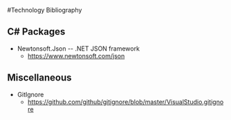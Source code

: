 #Technology Bibliography

## C# Packages
 - Newtonsoft.Json -- .NET JSON framework 
 	- https://www.newtonsoft.com/json

## Miscellaneous
 - GitIgnore
 	- https://github.com/github/gitignore/blob/master/VisualStudio.gitignore
